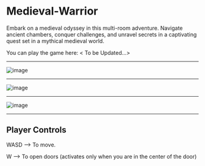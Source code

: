 # Medieval-Warrior
Embark on a medieval odyssey in this multi-room adventure. Navigate ancient chambers, conquer challenges, and unravel secrets in a captivating quest set in a mythical medieval world.

You can play the game here: \< To be Updated...\>

---

![image](https://github.com/Soham-Jadhav/Medieval-Warrior/assets/98579549/f9b4c099-2343-46a9-8805-ce03167df3fe)

---

![image](https://github.com/Soham-Jadhav/Medieval-Warrior/assets/98579549/f648253f-3294-43e6-9388-d2a03d25a865)

---

![image](https://github.com/Soham-Jadhav/Medieval-Warrior/assets/98579549/394ddd22-1a5f-49e2-b5bf-04fef6fdf39f)

---

## Player Controls

WASD --> To move.

W --> To open doors (activates only when you are in the center of the door)
